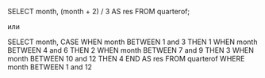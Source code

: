 SELECT month, (month + 2) / 3 AS res FROM quarterof;

или

SELECT month,
  CASE
    WHEN month BETWEEN 1 and 3 THEN 1
    WHEN month BETWEEN 4 and 6 THEN 2
    WHEN month BETWEEN 7 and 9 THEN 3
    WHEN month BETWEEN 10 and 12 THEN 4
    END AS res
FROM
  quarterof
WHERE  month BETWEEN 1 and 12
